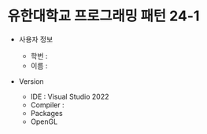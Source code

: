 # 유한대학교 프로그래밍 패턴 24-1
* 사용자 정보
    * 학번 :
    * 이름 :

* Version
    * IDE : Visual Studio 2022
    * Compiler :
    * Packages
    * OpenGL
